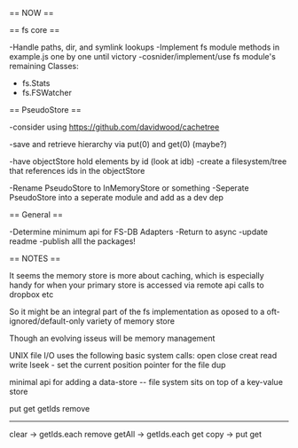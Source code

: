 == NOW ==

== fs core ==

-Handle paths, dir, and symlink lookups
-Implement fs module methods in example.js one by one until victory
-cosnider/implement/use fs module's remaining Classes:
* fs.Stats
* fs.FSWatcher

== PseudoStore ==

-consider using https://github.com/davidwood/cachetree

-save and retrieve hierarchy via put(0) and get(0) (maybe?)

-have objectStore hold elements by id (look at idb)
-create a filesystem/tree that references ids in the objectStore

-Rename PseudoStore to InMemoryStore or something
-Seperate PseudoStore into a seperate module and add as a dev dep

== General ==

-Determine minimum api for FS-DB Adapters
-Return to async
-update readme
-publish alll the packages!

== NOTES ==

It seems the memory store is more about caching, which is especially handy for when your primary store is accessed via remote api calls to dropbox etc

So it might be an integral part of the fs implementation as oposed to a oft-ignored/default-only variety of memory store

Though an evolving isseus will be memory management

UNIX file I/O uses the following basic system calls:
open
close
creat
read
write
lseek - set the current position pointer for the file
dup

minimal api for adding a data-store -- file system sits on top of a key-value store

put
get
getIds
remove
- - -
clear -> getIds.each remove
getAll -> getIds.each get
copy -> put get